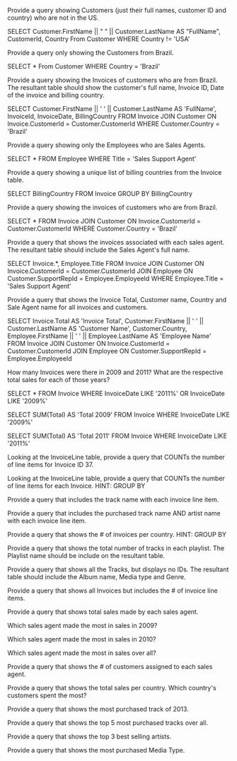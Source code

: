 
Provide a query showing Customers (just their full names, customer ID and country) who are not in the US.

SELECT Customer.FirstName || " " || Customer.LastName AS "FullName", CustomerId, Country From Customer
WHERE Country != 'USA'

Provide a query only showing the Customers from Brazil.

SELECT * From Customer
WHERE Country = 'Brazil'

Provide a query showing the Invoices of customers who are from Brazil. The resultant table should show the customer's full name, Invoice ID, Date of the invoice and billing country.

SELECT Customer.FirstName || ' ' || Customer.LastName AS 'FullName', InvoiceId, InvoiceDate, BillingCountry  FROM Invoice
JOIN Customer ON Invoice.CustomerId = Customer.CustomerId
WHERE Customer.Country = 'Brazil'

Provide a query showing only the Employees who are Sales Agents.

SELECT * FROM Employee
WHERE Title = 'Sales Support Agent'

Provide a query showing a unique list of billing countries from the Invoice table.

SELECT BillingCountry FROM Invoice
GROUP BY BillingCountry

Provide a query showing the invoices of customers who are from Brazil.

SELECT * FROM Invoice
JOIN Customer ON Invoice.CustomerId = Customer.CustomerId
WHERE Customer.Country = 'Brazil'

Provide a query that shows the invoices associated with each sales agent. The resultant table should include the Sales Agent's full name.

SELECT Invoice.*, Employee.Title FROM Invoice
JOIN Customer ON Invoice.CustomerId = Customer.CustomerId
JOIN Employee ON Customer.SupportRepId = Employee.EmployeeId
WHERE Employee.Title = 'Sales Support Agent'

Provide a query that shows the Invoice Total, Customer name, Country and Sale Agent name for all invoices and customers.

SELECT Invoice.Total AS 'Invoice Total', Customer.FirstName || ' ' || Customer.LastName AS 'Customer Name', Customer.Country, Employee.FirstName || ' ' || Employee.LastName AS 'Employee Name' FROM Invoice
JOIN Customer ON Invoice.CustomerId = Customer.CustomerId
JOIN Employee ON Customer.SupportRepId = Employee.EmployeeId

How many Invoices were there in 2009 and 2011? What are the respective total sales for each of those years?

SELECT * FROM Invoice
WHERE InvoiceDate LIKE '2011%' OR InvoiceDate LIKE '2009%'

SELECT SUM(Total) AS 'Total 2009' FROM Invoice
WHERE InvoiceDate LIKE '2009%'

SELECT SUM(Total) AS 'Total 2011' FROM Invoice
WHERE InvoiceDate LIKE '2011%'



Looking at the InvoiceLine table, provide a query that COUNTs the number of line items for Invoice ID 37.

Looking at the InvoiceLine table, provide a query that COUNTs the number of line items for each Invoice. HINT: GROUP BY

Provide a query that includes the track name with each invoice line item.

Provide a query that includes the purchased track name AND artist name with each invoice line item.

Provide a query that shows the # of invoices per country. HINT: GROUP BY

Provide a query that shows the total number of tracks in each playlist. The Playlist name should be include on the resultant table.

Provide a query that shows all the Tracks, but displays no IDs. The resultant table should include the Album name, Media type and Genre.

Provide a query that shows all Invoices but includes the # of invoice line items.

Provide a query that shows total sales made by each sales agent.

Which sales agent made the most in sales in 2009?

Which sales agent made the most in sales in 2010?

Which sales agent made the most in sales over all?

Provide a query that shows the # of customers assigned to each sales agent.

Provide a query that shows the total sales per country. Which country's customers spent the most?

Provide a query that shows the most purchased track of 2013.

Provide a query that shows the top 5 most purchased tracks over all.

Provide a query that shows the top 3 best selling artists.

Provide a query that shows the most purchased Media Type.
